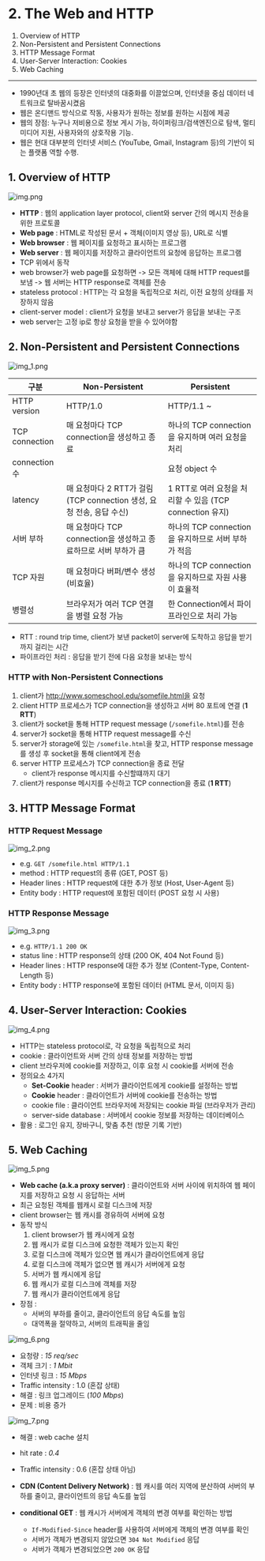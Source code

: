 # 2. The Web and HTTP

1. Overview of HTTP
2. Non-Persistent and Persistent Connections
3. HTTP Message Format
4. User-Server Interaction: Cookies
5. Web Caching

---

- 1990년대 초 웹의 등장은 인터넷의 대중화를 이끌었으며, 인터넷을 중심 데이터 네트워크로 탈바꿈시켰음
- 웹은 온디맨드 방식으로 작동, 사용자가 원하는 정보를 원하는 시점에 제공
- 웹의 장점: 누구나 저비용으로 정보 게시 가능, 하이퍼링크/검색엔진으로 탐색, 멀티미디어 지원, 사용자와의 상호작용 기능.
- 웹은 현대 대부분의 인터넷 서비스 (YouTube, Gmail, Instagram 등)의 기반이 되는 플랫폼 역할 수행.

## 1. Overview of HTTP

![img.png](img.png)

- **HTTP** : 웹의 application layer protocol, client와 server 간의 메시지 전송을 위한 프로토콜
- **Web page** : HTML로 작성된 문서 + 객체(이미지 영상 등), URL로 식별
- **Web browser** : 웹 페이지를 요청하고 표시하는 프로그램
- **Web server** : 웹 페이지를 저장하고 클라이언트의 요청에 응답하는 프로그램
- TCP 위에서 동작
- web browser가 web page를 요청하면 -> 모든 객체에 대해 HTTP request를 보냄 -> 웹 서버는 HTTP response로 객체를 전송
- stateless protocol : HTTP는 각 요청을 독립적으로 처리, 이전 요청의 상태를 저장하지 않음
- client-server model : client가 요청을 보내고 server가 응답을 보내는 구조
- web server는 고정 ip로 항상 요청을 받을 수 있어야함

## 2. Non-Persistent and Persistent Connections

![img_1.png](img_1.png)

| 구분             | Non-Persistent                                     | Persistent                                 |
|----------------|----------------------------------------------------|--------------------------------------------|
| HTTP version   | HTTP/1.0                                           | HTTP/1.1 ~                                 |
| TCP connection | 매 요청마다 TCP connection을 생성하고 종료                     | 하나의 TCP connection을 유지하며 여러 요청을 처리         |
| connection 수   |                                                    | 요청 object 수                                | 하나의 TCP connection으로 여러 요청을 처리하므로 connection 수가 적음 |
| latency        | 매 요청마다 2 RTT가 걸림 (TCP connection 생성, 요청 전송, 응답 수신) | 1 RTT로 여러 요청을 처리할 수 있음 (TCP connection 유지) |
| 서버 부하          | 매 요청마다 TCP connection을 생성하고 종료하므로 서버 부하가 큼         | 하나의 TCP connection을 유지하므로 서버 부하가 적음        |
| TCP 자원         | 매 요청마다 버퍼/변수 생성 (비효율)                              | 하나의 TCP connection을 유지하므로 자원 사용이 효율적       |
| 병렬성            | 브라우저가 여러 TCP 연결을 병렬 요청 가능                          | 한 Connection에서 파이프라인으로 처리 가능               |

- RTT : round trip time, client가 보낸 packet이 server에 도착하고 응답을 받기까지 걸리는 시간
- 파이프라인 처리 : 응답을 받기 전에 다음 요청을 보내는 방식

### HTTP with Non-Persistent Connections

1. client가 http://www.someschool.edu/somefile.html을 요청
2. client HTTP 프로세스가 TCP connection을 생성하고 서버 80 포트에 연결 (**1 RTT**)
3. client가 socket을 통해 HTTP request message (`/somefile.html`)를 전송
4. server가 socket을 통해 HTTP request message를 수신
5. server가 storage에 있는 `/somefile.html`을 찾고, HTTP response message를 생성 후 socket을 통해 client에게 전송
6. server HTTP 프로세스가 TCP connection을 종료 전달
    - client가 response 메시지를 수신할떄까지 대기
7. client가 response 메시지를 수신하고 TCP connection을 종료 (**1 RTT**)

## 3. HTTP Message Format

### HTTP Request Message

![img_2.png](img_2.png)

- e.g. `GET /somefile.html HTTP/1.1`
- method : HTTP request의 종류 (GET, POST 등)
- Header lines : HTTP request에 대한 추가 정보 (Host, User-Agent 등)
- Entity body : HTTP request에 포함된 데이터 (POST 요청 시 사용)

### HTTP Response Message

![img_3.png](img_3.png)

- e.g. `HTTP/1.1 200 OK`
- status line : HTTP response의 상태 (200 OK, 404 Not Found 등)
- Header lines : HTTP response에 대한 추가 정보 (Content-Type, Content-Length 등)
- Entity body : HTTP response에 포함된 데이터 (HTML 문서, 이미지 등)

## 4. User-Server Interaction: Cookies

![img_4.png](img_4.png)

- HTTP는 stateless protocol로, 각 요청을 독립적으로 처리
- cookie : 클라이언트와 서버 간의 상태 정보를 저장하는 방법
- client 브라우저에 cookie를 저장하고, 이후 요청 시 cookie를 서버에 전송
- 정의요소 4가지
    - **Set-Cookie** header : 서버가 클라이언트에게 cookie를 설정하는 방법
    - **Cookie** header : 클라이언트가 서버에 cookie를 전송하는 방법
    - cookie file : 클라이언트 브라우저에 저장되는 cookie 파일 (브라우저가 관리)
    - server-side database : 서버에서 cookie 정보를 저장하는 데이터베이스
- 활용 : 로그인 유지, 장바구니, 맞춤 추천 (방문 기록 기반)

## 5. Web Caching

![img_5.png](img_5.png)

- **Web cache (a.k.a proxy server)** : 클라이언트와 서버 사이에 위치하여 웹 페이지를 저장하고 요청 시 응답하는 서버
- 최근 요청된 객체를 웹캐시 로컬 디스크에 저장
- client browser는 웹 캐시를 경유하여 서버에 요청
- 동작 방식
    1. client browser가 웹 캐시에게 요청
    2. 웹 캐시가 로컬 디스크에 요청한 객체가 있는지 확인
    3. 로컬 디스크에 객체가 있으면 웹 캐시가 클라이언트에게 응답
    4. 로컬 디스크에 객체가 없으면 웹 캐시가 서버에게 요청
    5. 서버가 웹 캐시에게 응답
    6. 웹 캐시가 로컬 디스크에 객체를 저장
    7. 웹 캐시가 클라이언트에게 응답
- 장점 :
    - 서버의 부하를 줄이고, 클라이언트의 응답 속도를 높임
    - 대역폭을 절약하고, 서버의 트래픽을 줄임

![img_6.png](img_6.png)

- 요청량 : _15 req/sec_
- 객체 크기 : _1 Mbit_
- 인터넷 링크 : _15 Mbps_
- Traffic intensity : 1.0 (혼잡 상태)
- 해결 : 링크 업그레이드 (_100 Mbps_)
- 문제 : 비용 증가

![img_7.png](img_7.png)

- 해결 : web cache 설치
- hit rate : _0.4_
- Traffic intensity : 0.6 (혼잡 상태 아님)

- **CDN (Content Delivery Network)** : 웹 캐시를 여러 지역에 분산하여 서버의 부하를 줄이고, 클라이언트의 응답 속도를 높임
- **conditional GET** : 웹 캐시가 서버에게 객체의 변경 여부를 확인하는 방법
    - `If-Modified-Since` header를 사용하여 서버에게 객체의 변경 여부를 확인
    - 서버가 객체가 변경되지 않았으면 `304 Not Modified` 응답
    - 서버가 객체가 변경되었으면 `200 OK` 응답
